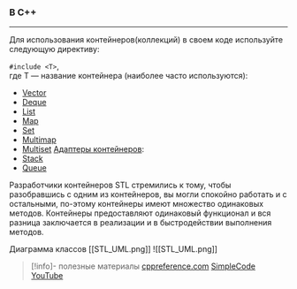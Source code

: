 ### В C++
***
Для использования контейнеров(коллекций) в своем коде используйте следующую директиву:

`#include <T>`,  
где T — название контейнера (наиболее часто используются):
- [Vector](Последовательные%20контейнеры/Vector.md)
- [Deque](Последовательные%20контейнеры/Deque.md)
- [List](Последовательные%20контейнеры/List.md)
- [Map](Ассоциативные%20контейнеры/Map.md)
- [Set](Ассоциативные%20контейнеры/Set.md)
- [Multimap](Ассоциативные%20контейнеры/Multimap.md)
- [Multiset](Ассоциативные%20контейнеры/Multiset.md)
	[Адаптеры контейнеров](Адаптеры%20контейнеров/Адаптеры%20контейнеров.md):
- [Stack](Адаптеры%20контейнеров/Stack.md)
- [Queue](Адаптеры%20контейнеров/Queue.md)

Разработчики контейнеров STL стремились к тому, чтобы разобравшись с одним из контейнеров, вы могли спокойно работать и с остальными, по-этому контейнеры имеют множество одинаковых методов. Контейнеры предоставляют одинаковый функционал и вся разница заключается в реализации и в быстродействии выполнения методов.


Диаграмма классов [[STL_UML.png]]
![[STL_UML.png]]

>[!info]- полезные материалы
>[cppreference.com](https://en.cppreference.com/w/cpp/container#Sequence_containers)
>[SimpleCode YouTube](https://www.youtube.com/playlist?list=PLQOaTSbfxUtDWAtIYme5MLZ1l0GTyUYkB)